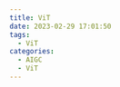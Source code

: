 ```yaml
---
title: ViT
date: 2023-02-29 17:01:50
tags:
  - ViT
categories:
  - AIGC  
  - ViT
---
```


<p></p>
<!-- more -->

